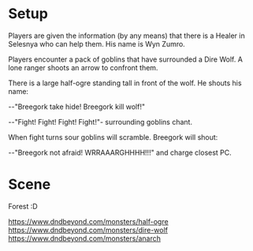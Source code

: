 # Setup

Players are given the information (by any means) that there is a Healer in
Selesnya who can help them. His name is Wyn Zumro.

Players encounter a pack of goblins that have surrounded a Dire Wolf. A lone
ranger shoots an arrow to confront them.

There is a large half-ogre standing tall in front of the wolf. He shouts his
name:

--"Breegork take hide! Breegork kill wolf!"

--"Fight! Fight! Fight! Fight!"- surrounding goblins chant.

When fight turns sour goblins will scramble. Breegork will shout:

--"Breegork not afraid! WRRAAARGHHHH!!!" and charge closest PC.

# Scene

Forest :D

https://www.dndbeyond.com/monsters/half-ogre
https://www.dndbeyond.com/monsters/dire-wolf
https://www.dndbeyond.com/monsters/anarch
